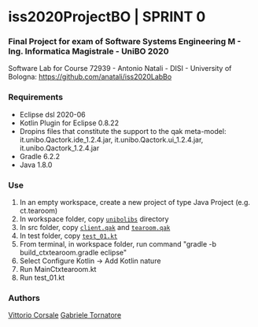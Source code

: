 # iss2020ProjectBO | SPRINT 0

### Final Project for exam of Software Systems Engineering M - Ing. Informatica Magistrale - UniBO 2020

Software Lab for Course 72939 - Antonio Natali - DISI - University of Bologna: https://github.com/anatali/iss2020LabBo

### Requirements

- Eclipse dsl 2020-06
- Kotlin Plugin for Eclipse 0.8.22
- Dropins files that constitute the support to the qak meta-model: it.unibo.Qactork.ide_1.2.4.jar, it.unibo.Qactork.ui_1.2.4.jar, it.unibo.Qactork_1.2.4.jar
- Gradle 6.2.2
- Java 1.8.0

### Use

1. In an empty workspace, create a new project of type Java Project (e.g. ct.tearoom)
2. In workspace folder, copy [``unibolibs``](unibolibs) directory
3. In src folder, copy [``client.qak``](ct.tearoom/src/client.qak) and [``tearoom.qak``](ct.tearoom/src/tearoom.qak)
4. In test folder, copy [``test_01.kt``](ct.tearoom/test/test_01.kt)
5. From terminal, in workspace folder, run command "gradle -b build_ctxtearoom.gradle eclipse"
6. Select Configure Kotlin -> Add Kotlin nature
7. Run MainCtxtearoom.kt
8. Run test_01.kt

### Authors
[Vittorio Corsale](https://github.com/VittorioCorsale-1)
[Gabriele Tornatore](https://github.com/it9tst)